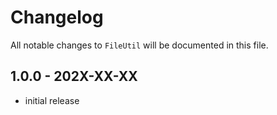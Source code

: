 # Changelog

All notable changes to `FileUtil` will be documented in this file.

## 1.0.0 - 202X-XX-XX

- initial release
